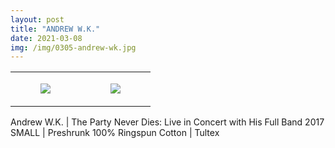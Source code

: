 ```yaml
---
layout: post
title: "ANDREW W.K."
date: 2021-03-08
img: /img/0305-andrew-wk.jpg
---
```




<table style="width:100%;"><tr><td style="vertical-align:top;">
      <figure class="tmblr-full" data-orig-height="2048" data-orig-width="1365" data-orig-src="https://concertshirts.netlify.app/shirts/0305/0305-01.jpg"><img src="https://64.media.tumblr.com/ffd2ff88b11f8999469ed5494e906a72/3f00200264c2bc3f-15/s540x810/bd63bbc77798da9da1438ccdc2d011909fd21ef9.jpg" data-orig-height="2048" data-orig-width="1365" data-orig-src="https://concertshirts.netlify.app/shirts/0305/0305-01.jpg"/></figure></td>
    <td style="vertical-align:top;">
      <figure class="tmblr-full" data-orig-height="2048" data-orig-width="1365" data-orig-src="https://concertshirts.netlify.app/shirts/0305/0305-02.jpg"><img src="https://64.media.tumblr.com/ef47752fad396e4f21e0da31e8fd0c61/3f00200264c2bc3f-18/s540x810/2e8b847d317bc387ad37f0d036abdd4dd45ce753.jpg" data-orig-height="2048" data-orig-width="1365" data-orig-src="https://concertshirts.netlify.app/shirts/0305/0305-02.jpg"/></figure></td>
  </tr></table><p>
  Andrew W.K. | The Party Never Dies: Live in Concert with His Full Band 2017<br/>SMALL | Preshrunk 100% Ringspun Cotton | Tultex
</p>
